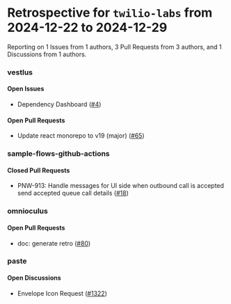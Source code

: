 # Retrospective for `twilio-labs` from 2024-12-22 to 2024-12-29

Reporting on 1 Issues from 1 authors, 3 Pull Requests from 3 authors, and 1 Discussions from 1 authors.


### vestlus

#### Open Issues

- Dependency Dashboard ([#4](https://github.com/twilio-labs/vestlus/issues/4))

#### Open Pull Requests

- Update react monorepo to v19 (major) ([#65](https://github.com/twilio-labs/vestlus/pull/65))

### sample-flows-github-actions

#### Closed Pull Requests

- PNW-913: Handle messages for UI side when outbound call is accepted  send accepted queue call details ([#18](https://github.com/twilio-labs/sample-flows-github-actions/pull/18))

### omnioculus

#### Open Pull Requests

- doc: generate retro ([#80](https://github.com/twilio-labs/omnioculus/pull/80))

### paste

#### Open Discussions

- Envelope Icon Request ([#1322](https://github.com/twilio-labs/paste/discussions/1322))